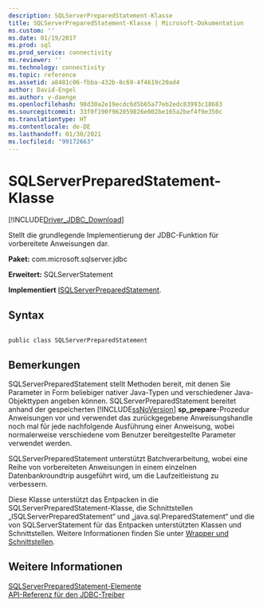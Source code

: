 ```yaml
---
description: SQLServerPreparedStatement-Klasse
title: SQLServerPreparedStatement-Klasse | Microsoft-Dokumentation
ms.custom: ''
ms.date: 01/19/2017
ms.prod: sql
ms.prod_service: connectivity
ms.reviewer: ''
ms.technology: connectivity
ms.topic: reference
ms.assetid: a8481c06-fbba-432b-8c69-4f4619c20ad4
author: David-Engel
ms.author: v-daenge
ms.openlocfilehash: 98d30a2e19ecdc6d5b65a77eb2edc83993c18683
ms.sourcegitcommit: 33f0f190f962059826e002be165a2bef4f9e350c
ms.translationtype: HT
ms.contentlocale: de-DE
ms.lasthandoff: 01/30/2021
ms.locfileid: "99172663"
---
```

# <a name="sqlserverpreparedstatement-class"></a>SQLServerPreparedStatement-Klasse
[!INCLUDE[Driver_JDBC_Download](../../../includes/driver_jdbc_download.md)]

  Stellt die grundlegende Implementierung der JDBC-Funktion für vorbereitete Anweisungen dar.  
  
 **Paket:** com.microsoft.sqlserver.jdbc  
  
 **Erweitert:** SQLServerStatement  
  
 **Implementiert** [ISQLServerPreparedStatement](../../../connect/jdbc/reference/isqlserverpreparedstatement-interface.md).  
  
## <a name="syntax"></a>Syntax  
  
```  
  
public class SQLServerPreparedStatement  
```  
  
## <a name="remarks"></a>Bemerkungen  
 SQLServerPreparedStatement stellt Methoden bereit, mit denen Sie Parameter in Form beliebiger nativer Java-Typen und verschiedener Java-Objekttypen angeben können. SQLServerPreparedStatement bereitet anhand der gespeicherten [!INCLUDE[ssNoVersion](../../../includes/ssnoversion-md.md)] **sp_prepare**-Prozedur Anweisungen vor und verwendet das zurückgegebene Anweisungshandle noch mal für jede nachfolgende Ausführung einer Anweisung, wobei normalerweise verschiedene vom Benutzer bereitgestellte Parameter verwendet werden.  
  
 SQLServerPreparedStatement unterstützt Batchverarbeitung, wobei eine Reihe von vorbereiteten Anweisungen in einem einzelnen Datenbankroundtrip ausgeführt wird, um die Laufzeitleistung zu verbessern.  
  
 Diese Klasse unterstützt das Entpacken in die SQLServerPreparedStatement-Klasse, die Schnittstellen „ISQLServerPreparedStatement“ und „java.sql.PreparedStatement“ und die von SQLServerStatement für das Entpacken unterstützten Klassen und Schnittstellen. Weitere Informationen finden Sie unter [Wrapper und Schnittstellen](../../../connect/jdbc/wrappers-and-interfaces.md).  
  
## <a name="see-also"></a>Weitere Informationen  
 [SQLServerPreparedStatement-Elemente](../../../connect/jdbc/reference/sqlserverpreparedstatement-members.md)   
 [API-Referenz für den JDBC-Treiber](../../../connect/jdbc/reference/jdbc-driver-api-reference.md)  
  
  
